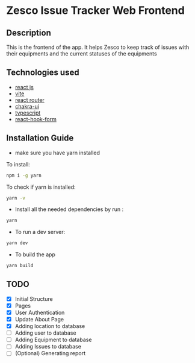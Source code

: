 # Zesco Issue Tracker Web Frontend

## Description

This is the frontend of the app. It helps Zesco to keep track of issues with their equipments and the current statuses of the equipments

## Technologies used

- [react js](https://reactjs.org/)
- [vite](https://vitejs.dev/)
- [react router](https://reactrouter.com/)
- [chakra-ui](https://chakra-ui.com/)
- [typescript](https://www.typescriptlang.org/)
- [react-hook-form](https://react-hook-form.com/)

## Installation Guide

- make sure you have yarn installed

To install:

```bash
npm i -g yarn
```

To check if yarn is installed:

```bash
yarn -v
```

- Install all the needed dependencies by run :

```bash
yarn
```

- To run a dev server:

```bash
yarn dev
```

- To build the app

```bash
yarn build
```

## TODO

- [x] Initial Structure
- [x] Pages
- [x] User Authentication
- [x] Update About Page
- [x] Adding location to database
- [ ] Adding user to database
- [ ] Adding Equipment to database
- [ ] Adding Issues to database
- [ ] (Optional) Generating report
